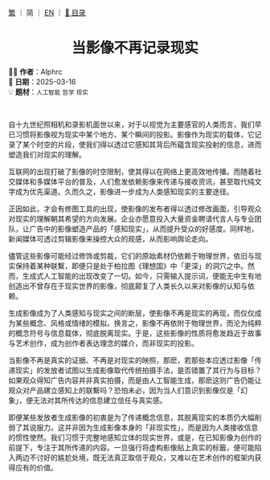 [繁](../ZH/2025-03-16_1.md) ｜ 简 ｜ [EN](../EN/2025-03-16_1.md) ｜ [📁 目录](../README_SC.md)

<h1 align="center">当影像不再记录现实</h1>

✍🏻 **作者**：Alphrc  
📅 **日期**：2025-03-16  
💡 **题材**：`人工智能` `哲学` `现实`

<br>

自十九世纪照相机和录影机面世以来，对于以视觉为主要感官的人类而言，我们早已习惯将影像视为现实中某个地方、某个瞬间的投影。影像作为现实的载体，它记录了某个时空的片段，使我们得以透过它感知其背后所藴含现实投射的信息，进而塑造我们对现实的理解。

互联网的出现打破了影像的时空限制，使其得以在网络上更高效地传播。而随着社交媒体和多媒体平台的普及，人们愈发依赖影像来传递与接收资讯，甚至取代纯文字成为优先渠道。久而久之，影像进一步成为人类感知现实的主要途径。

正因如此，才会有修图工具的出现，使影像的发布者得以透过修改画面，引导观众对现实的理解朝其希望的方向发展。企业亦愿意投入大量资金聘请代言人与专业团队，让广告中的影像塑造产品的「感知现实」，从而提升受众的好感度。同样地，新闻媒体可透过剪辑影像来操控大众的观感，从而影响舆论走向。

儘管这些影像可能经过修饰或剪裁，它们的原始素材仍依赖于物理世界，依旧与现实保持着某种联繫，即便只是处于柏拉图《理想国》中「更深」的洞穴之中。然而，生成式人工智能的出现改变了一切。如今，只需输入提示词，便能无中生有地创造出不曾存在于现实世界的影像，彻底颠复了人类长久以来对影像的认知与依赖。

生成影像成为了人类感知与现实之间的断层，使影像不再是现实的再现，而仅仅成为某些概念、风格或情绪的模拟。换言之，影像不再依附于物理世界，而沦为纯粹的概念符号与信息载体，彻底脱离现实。于是，这些影像的性质将愈发趋近于故事与艺术创作，成为创作者表达理念的媒介，而非现实的投影。

当影像不再是真实的证据、不再是对现实的映照，那麽，若那些本应透过影像「传递现实」的发放者试图以生成影像取代传统拍摄手法，是否错置了其行为与目标？如果观众得知广告内容并非真实拍摄，而是由人工智能生成，那麽这则广告仍能让观众对产品建立感知上的联繫吗？恐怕未必，因为当人们意识到影像仅是「幻象」，便无法对其所传达的信息建立信任与真实感。

即便某些发放者生成影像的初衷是为了传递概念信息，其脱离现实的本质仍大幅削弱了其说服力。这并非因为生成影像本身的「非现实性」，而是因为人类接收信息的惯性使然。我们习惯于完整地感知立体的现实世界，或是，在已知影像为创作的前提下，专注于其所传递的内容。一旦强行将虚构影像贴上真实的标籤，便可能陷入两边不讨好的尴尬处境，既无法真正取信于观众，又难以在艺术创作的框架内获得应有的价值。